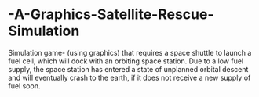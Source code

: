 # -A-Graphics-Satellite-Rescue-Simulation
 Simulation game- (using graphics) that requires a space shuttle to launch a fuel cell, which will dock with an orbiting space station. Due to a low fuel supply, the space station has entered a state of unplanned orbital descent and will eventually crash to the earth, if it does not receive a new supply of fuel soon.
